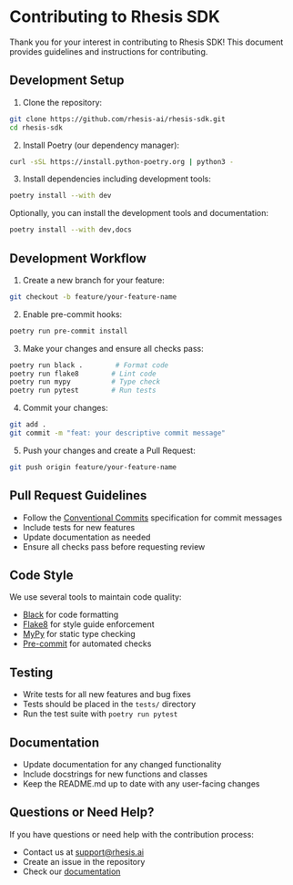 # Contributing to Rhesis SDK

Thank you for your interest in contributing to Rhesis SDK! This document provides guidelines and instructions for contributing.

## Development Setup

1. Clone the repository:
```bash
git clone https://github.com/rhesis-ai/rhesis-sdk.git
cd rhesis-sdk
```

2. Install Poetry (our dependency manager):
```bash
curl -sSL https://install.python-poetry.org | python3 -
```

3. Install dependencies including development tools:
```bash
poetry install --with dev
```

Optionally, you can install the development tools and documentation:
```bash
poetry install --with dev,docs
```

## Development Workflow

1. Create a new branch for your feature:
```bash
git checkout -b feature/your-feature-name
```

2. Enable pre-commit hooks:
```bash
poetry run pre-commit install
```

3. Make your changes and ensure all checks pass:
```bash
poetry run black .        # Format code
poetry run flake8        # Lint code
poetry run mypy          # Type check
poetry run pytest        # Run tests
```

4. Commit your changes:
```bash
git add .
git commit -m "feat: your descriptive commit message"
```

5. Push your changes and create a Pull Request:
```bash
git push origin feature/your-feature-name
```

## Pull Request Guidelines

- Follow the [Conventional Commits](https://www.conventionalcommits.org/) specification for commit messages
- Include tests for new features
- Update documentation as needed
- Ensure all checks pass before requesting review

## Code Style

We use several tools to maintain code quality:
- [Black](https://black.readthedocs.io/) for code formatting
- [Flake8](https://flake8.pycqa.org/) for style guide enforcement
- [MyPy](https://mypy.readthedocs.io/) for static type checking
- [Pre-commit](https://pre-commit.com/) for automated checks

## Testing

- Write tests for all new features and bug fixes
- Tests should be placed in the `tests/` directory
- Run the test suite with `poetry run pytest`

## Documentation

- Update documentation for any changed functionality
- Include docstrings for new functions and classes
- Keep the README.md up to date with any user-facing changes

## Questions or Need Help?

If you have questions or need help with the contribution process:
- Contact us at support@rhesis.ai
- Create an issue in the repository
- Check our [documentation](https://docs.rhesis.ai) 